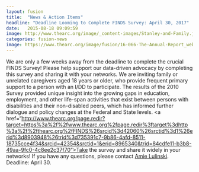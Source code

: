 ```yaml
---
layout: fusion
title:  "News & Action Items"
headline: "Deadline Looming to Complete FINDS Survey: April 30, 2017"
date:   2015-08-18 09:09:59
image: http://www.thearc.org/image/_content-images/Stanley-and-Family.jpg
categories: fusion-news
image: https://www.thearc.org/image/fusion/16-066-The-Annual-Report_web_Page_01.jpg
---
```

We are only a few weeks away from the deadline to complete the crucial FINDS Survey! Please help support our data-driven advocacy by completing this survey and sharing it with your networks. We are inviting family or unrelated caregivers aged 18 years or older, who provide frequent primary support to a person with an I/DD to participate. The results of the 2010 Survey provided unique insight into the growing gaps in education, employment, and other life-span activities that exist between persons with disabilities and their non-disabled peers, which has informed further dialogue and policy changes at the Federal and State levels. <a href=“http://www.thearc.org/page.redir?target=https%3a%2f%2fwww.thearc.org%2fpage.redir%3ftarget%3dhttp%3a%2f%2fthearc.org%2fFINDS%26srcid%3d42060%26srctid%3d1%26erid%3d8903948%26trid%3d735391c7-9b86-4afd-8511-18735cce4f34&srcid=42354&srctid=1&erid=8965340&trid=84cdfe11-b3b8-49aa-9fc0-4c8ee2c37f70”>Take the survey and share it widely in your networks</a>! If you have any questions, please contact <a href=“mailto:”>Amie Lulinski</a>. Deadline: April 30.
